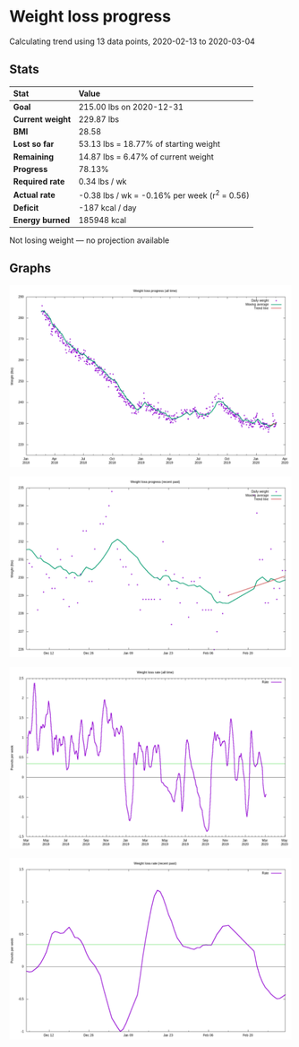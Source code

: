 # Weight loss progress

Calculating trend using 13 data points, 2020-02-13 to 2020-03-04

## Stats

Stat|Value
:-|:-
**Goal**|215.00 lbs on 2020-12-31
**Current weight**|229.87 lbs
**BMI**|28.58
**Lost so far**|53.13 lbs = 18.77% of starting weight
**Remaining**|14.87 lbs =  6.47% of current  weight
**Progress**|78.13%
**Required rate**|0.34 lbs / wk
**Actual rate**|-0.38 lbs / wk = -0.16% per week  (r<sup>2</sup> = 0.56)
**Deficit**|-187 kcal / day
**Energy burned**|185948 kcal

Not losing weight &mdash; no projection available

## Graphs

![](weight-graph-alltime.png)

![](weight-graph-recent.png)

![](rate-graph-alltime.png)

![](rate-graph-recent.png)
